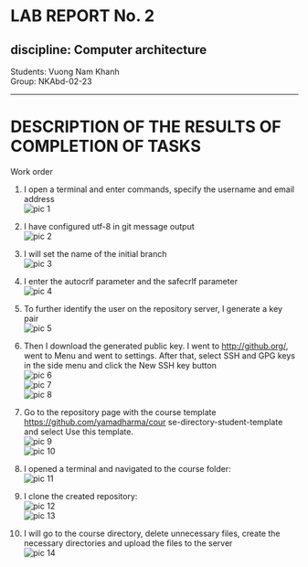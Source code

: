 # LAB REPORT No. 2
## discipline: Computer architecture

Students: Vuong Nam Khanh
<br>
Group: NKAbd-02-23

***
# DESCRIPTION OF THE RESULTS OF COMPLETION OF TASKS
Work order

1. I open a terminal and enter commands, specify the username and email address <br>
![pic 1](https://drive.google.com/uc?id=1c95hytTNuburxZLVEFzJC6nLmKxkM4EF)<br>

2. I have configured utf-8 in git message output<br>
![pic 2](https://drive.google.com/uc?id=1XNK9C1xR2RSHaanipqRj53ASQlr28MAe)<br>

3. I will set the name of the initial branch<br>
![pic 3](https://drive.google.com/uc?id=1p5RXPwuAJxmgkomnkru49cJ3P8Ti-aye)<br>

4. I enter the autocrlf parameter and the safecrlf parameter<br>
![pic 4](https://drive.google.com/uc?id=1P2xwY9R9RASmkCQUTagFiZVw-vMnHi8i)<br>

5. To further identify the user on the repository server, I generate a key pair<br>
![pic 5](https://drive.google.com/uc?id=1kh99Kmgp4QOWI8lzmdv_UIuaimV80M9r)<br>

6. Then I download the generated public key. I went to http://github.org/, went to Menu and went to settings. After that, select SSH and GPG keys in the side menu and click the New SSH key button<br>
![pic 6](https://drive.google.com/uc?id=1ww1egSzzbO0MOTys-7YXhcxd5d5SDXNf)<br>
![pic 7](https://drive.google.com/uc?id=1yT_xBpnI9NPutxrBrd1fYKG7ZQMUMR4g)<br>
![pic 8](https://drive.google.com/uc?id=1PgEHNWJYHiIyQWIJmcD8G9a2llHhA0QV)<br>

7. Go to the repository page with the course template https://github.com/yamadharma/cour se-directory-student-template and select Use this template.<br>
![pic 9](https://drive.google.com/uc?id=1AWLKoE7oiYKMnWEMujeQKalyiBFBsWyk)<br>
![pic 10](https://drive.google.com/uc?id=1U4X38mbbvbYFo6lL072PJmpiUnlyFJkW)<br>

8. I opened a terminal and navigated to the course folder:<br>
![pic 11](https://drive.google.com/uc?id=1BMPMdBqY1eQDuou-IFIQFfdbA85hHtDN)<br>

9. I clone the created repository:<br>
![pic 12](https://drive.google.com/uc?id=1Jl-pfq_G5Y1X52wxANNpJDtstsVqraD1)<br>
![pic 13](https://drive.google.com/uc?id=1CQV4X2LO1J9mvMpmnoXDRVpTV4NNHZtW)<br>

10. I will go to the course directory, delete unnecessary files, create the necessary directories and upload the files to the server<br>
![pic 14](https://drive.google.com/uc?id=1p68GTsqg2spDWwOtFDn3g61GVq3BI--F)<br>
